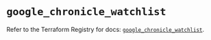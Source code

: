 # `google_chronicle_watchlist`

Refer to the Terraform Registry for docs: [`google_chronicle_watchlist`](https://registry.terraform.io/providers/hashicorp/google-beta/6.40.0/docs/resources/google_chronicle_watchlist).
